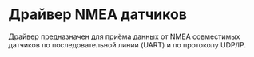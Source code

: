 # Драйвер NMEA датчиков

Драйвер предназначен для приёма данных от NMEA совместимых датчиков
по последовательной линии (UART) и по протоколу UDP/IP.
